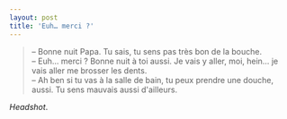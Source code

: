 ```yaml
---
layout: post
title: 'Euh… merci ?'
---
```


> – Bonne nuit Papa. Tu sais, tu sens pas très bon de la bouche.  
> – Euh… merci ? Bonne nuit à toi aussi. Je vais y aller, moi, hein… je vais aller me brosser les dents.  
> – Ah ben si tu vas à la salle de bain, tu peux prendre une douche, aussi. Tu sens mauvais aussi d'ailleurs.

_Headshot_.